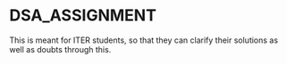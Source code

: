 # DSA_ASSIGNMENT
This is meant for ITER students,
		so that they can clarify their solutions as well as doubts through this.
